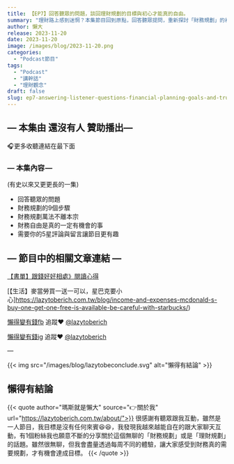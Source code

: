 ```yaml
---
title: 【EP7】回答聽眾的問題，談回理財規劃的目標與初心才能真的自由。
summary: "理財路上感到迷惘？本集節目回到原點，回答聽眾提問，重新探討「財務規劃」的初心與最終目標。當你忘記為何出發，就讓我們一起找回方向，發現通往真正自由的道路。"
author: 懶大
release: 2023-11-20
date: 2023-11-20
image: /images/blog/2023-11-20.png
categories:
  - "Podcast節目"
tags:
  - "Podcast"
  - "講幹話"
  - "理財觀念"
draft: false
slug: ep7-answering-listener-questions-financial-planning-goals-and-true-freedom
---
```


## — 本集由 還沒有人 贊助播出—

🎧更多收聽連結在最下面

### — 本集內容 —

(有史以來又更更長的一集)

- 回答聽眾的問題
- 財務規劃的9個步驟
- 財務規劃萬法不離本宗
- 財務自由是真的一定有機會的事
- 需要你的5星評論與留言讓節目更有趣

## — 節目中的相關文章連結 —

[【書單】跟錢好好相處》閱讀心得](https://lazytoberich.com.tw/blog/book-of-books-reading-in-along-with-money/)

[【生活】麥當勞買一送一可以，星巴克要小心]https://lazytoberich.com.tw/blog/income-and-expenses-mcdonald-s-buy-one-get-one-free-is-available-be-careful-with-starbucks/)

[懶得變有錢fb](https://www.facebook.com/lazytoberich) 追蹤❤️ [@lazytoberich](https://www.facebook.com/lazytoberich)

[懶得變有錢ig](https://www.instagram.com/lazytoberich/) 追蹤❤️ [@lazytoberich](https://www.instagram.com/lazytoberich/)

—

{{< img src="/images/blog/lazytobeconclude.svg" alt="懶得有結論" >}}

## 懶得有結論

{{< quote author="瑪斯就是懶大" source="👉關於我" url="https://lazytoberich.com.tw/about/">}}
很感謝有聽眾跟我互動，雖然是一人節目，我目標是沒有任何來賓😆😆，我發現我越來越能自在的跟大家聊天互動，有1個粉絲我也願意不斷的分享關於這個無聊的「財務規劃」或是「理財規劃」的話題。雖然很無聊，但我會盡量透過每周不同的體驗，讓大家感受到財務真的需要規劃，才有機會達成目標。
{{< /quote >}}
